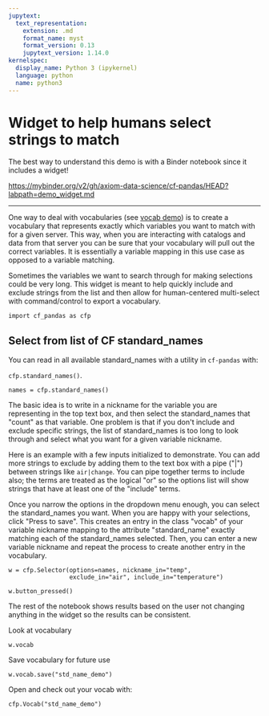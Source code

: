```yaml
---
jupytext:
  text_representation:
    extension: .md
    format_name: myst
    format_version: 0.13
    jupytext_version: 1.14.0
kernelspec:
  display_name: Python 3 (ipykernel)
  language: python
  name: python3
---
```


# Widget to help humans select strings to match

The best way to understand this demo is with a Binder notebook since it includes a widget!

https://mybinder.org/v2/gh/axiom-data-science/cf-pandas/HEAD?labpath=demo_widget.md

---

One way to deal with vocabularies (see [vocab demo](https://cf-pandas.readthedocs.io/en/latest/demo_vocab.html)) is to create a vocabulary that represents exactly which variables you want to match with for a given server. This way, when you are interacting with catalogs and data from that server you can be sure that your vocabulary will pull out the correct variables. It is essentially a variable mapping in this use case as opposed to a variable matching.

Sometimes the variables we want to search through for making selections could be very long. This widget is meant to help quickly include and exclude strings from the list and then allow for human-centered multi-select with command/control to export a vocabulary.

```{code-cell} ipython3
import cf_pandas as cfp
```

## Select from list of CF standard_names

You can read in all available standard_names with a utility in `cf-pandas` with:

`cfp.standard_names()`.

```{code-cell} ipython3
names = cfp.standard_names()
```

The basic idea is to write in a nickname for the variable you are representing in the top text box, and then select the standard_names that "count" as that variable. One problem is that if you don't include and exclude specific strings, the list of standard_names is too long to look through and select what you want for a given variable nickname.

Here is an example with a few inputs initialized to demonstrate. You can add more strings to exclude by adding them to the text box with a pipe ("|") between strings like `air|change`. You can pipe together terms to include also; the terms are treated as the logical "or" so the options list will show strings that have at least one of the "include" terms.

Once you narrow the options in the dropdown menu enough, you can select the standard_names you want. When you are happy with your selections, click "Press to save". This creates an entry in the class "vocab" of your variable nickname mapping to the attribute "standard_name" exactly matching each of the standard_names selected. Then, you can enter a new variable nickname and repeat the process to create another entry in the vocabulary.

```{code-cell} ipython3
w = cfp.Selector(options=names, nickname_in="temp",
                 exclude_in="air", include_in="temperature")

w.button_pressed()
```

The rest of the notebook shows results based on the user not changing anything in the widget so the results can be consistent.

Look at vocabulary

```{code-cell} ipython3
w.vocab
```

Save vocabulary for future use

```{code-cell} ipython3
w.vocab.save("std_name_demo")
```

Open and check out your vocab with:

```{code-cell} ipython3
cfp.Vocab("std_name_demo")
```
